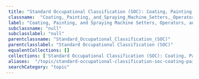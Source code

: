 ```yaml
--- 
 title: "Standard Occupational Classification (SOC): Coating, Painting, and Spraying Machine Setters, Operators, and Tenders" 
 classname:  "Coating,_Painting,_and_Spraying_Machine_Setters,_Operators,_and_Tenders" 
 label: "Coating, Painting, and Spraying Machine Setters, Operators, and Tenders" 
 subclassname: "null" 
 subclasslabel: "null" 
 parentclassname: "Standard_Occupational_Classification_(SOC)" 
 parentclasslabel: "Standard Occupational Classification (SOC)" 
 equalentCollections: [] 
 collections: ['Standard Occupational Classification (SOC): Coating, Painting, and Spraying Machine Setters, Operators, and Tenders']
 aliases:  "/topic/standard-occupational-classification-soc-coating-painting-and-spraying-machine-setters-operators-and-tenders"  
 searchCategory: "topic" 
---
```


